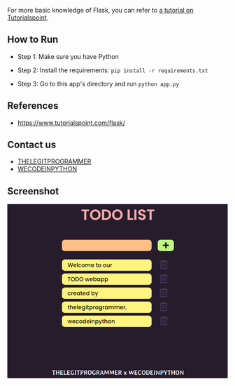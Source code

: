 For more basic knowledge of Flask, you can refer to [a tutorial on Tutorialspoint](https://www.tutorialspoint.com/flask/).


## How to Run

- Step 1: Make sure you have Python

- Step 2: Install the requirements: `pip install -r requirements.txt`

- Step 3: Go to this app's directory and run `python app.py`

## References

- https://www.tutorialspoint.com/flask/

## Contact us
- [THELEGITPROGRAMMER](https://www.instagram.com/thelegitprogrammer/)
- [WECODEINPYTHON](https://www.instagram.com/wecodeinpython/)


## Screenshot
![Screenshot](./screenshot.png)